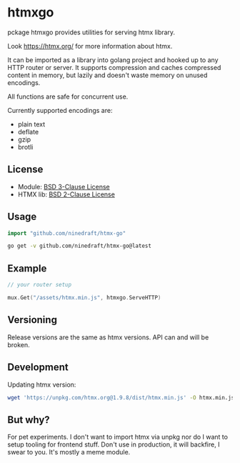 # htmxgo

pckage htmxgo provides utilities for serving htmx library.

Look https://htmx.org/ for more information about htmx.

It can be imported as a library into golang project and hooked up to any HTTP router or server. It supports compression and caches compressed content in memory, but lazily and doesn't waste memory on unused encodings.

All functions are safe for concurrent use.

Currently supported encodings are: 
- plain text 
- deflate 
- gzip 
- brotli

## License

- Module: [BSD 3-Clause License](LICENSE)
- HTMX lib: [BSD 2-Clause License](LICENSE-htmx)

## Usage

```go
import "github.com/ninedraft/htmx-go"
```

```sh
go get -v github.com/ninedraft/htmx-go@latest
```

## Example

```go
// your router setup

mux.Get("/assets/htmx.min.js", htmxgo.ServeHTTP)
```

## Versioning
Release versions are the same as htmx versions.
API can and will be broken.

## Development

Updating htmx version:

```sh
wget 'https://unpkg.com/htmx.org@1.9.8/dist/htmx.min.js' -O htmx.min.js
```

## But why?
For pet experiments. I don't want to import htmx via unpkg nor do I want to setup tooling for frontend stuff.
Don't use in production, it will backfire, I swear to you.
It's mostly a meme module.

